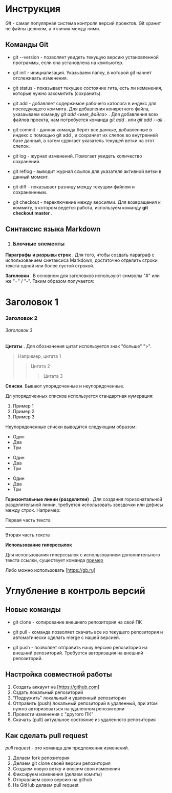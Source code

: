 # Инструкция #

*Git* - самая популярная система контроля версий проектов. Git хранит не файлы целиком, а отличия между ними. 

## Команды Git ##

* git --version - позволяет увидеть текущую версию установленной программы, если она установлена на компьютер. 

* git init - инициализация. Указываем папку, в которой git начнет отслеживать изменения. 

* git status -  показывает текущее состояние гита, есть ли изменения, которые нужно закомитить (сохранить). 

* git add -  добавляет содержимое рабочего католога в индекс для последующего коммита. Для добавления конкретного файла, указаываем команду *git add <имя_файла>* . Для добавления всех файлов проекта, нам потребуется команда *git add .* или *git add --all* .

* git commit - данная команда берет все данные, добавленные в индекс с помощью git add , и сохраняет их слепок во внутренней базе данный, а затем сдвигает указатель текущей ветки на этот слепок. 

* git log - журнал изменений. Помогает увидеть количество сохранений. 

* git reflog - выводит журнал ссылок для указателя активной ветки в данный момент. 

* git diff  - показывает разницу между текущим файлом и сохраненнным. 

* git checkout - переключение между версиями. Для возвращения к коммиту, в котором ведется работа, используем команду **git checkout master** . 

## **Синтаксис языка Markdown** ##

1. ### Блочные элементы

**Параграфы и разрывы строк** . Для того, чтобы создать параграф с использованием синтаксиса Markdown, достаточно отделить строки текста одной или более пустой строкой. 

**Заголовки** . В основном для заголовков используют символы "#" или же "=" / "-". Таким образом получается: 

# Заголовок 1

### Заголовок 2

###### Заголовок 3


**Цитаты** . Для обозначения цитат используется знак "больше" ">". 

>Например, цитата 1
>>Цитата 2
>>>Цитата 3

**Списки**. Бывают упорядоченные и неупорядоченные. 

Дл упорядоченных списков используется стандартная нумерация: 

1. Пример 1
2. Пример 2
3. Пример 3

Неупорядоченные списки выводятся следующим образом:
* Один
* Два
* Три

- Один
- Два
- Три

+ Один
+ Два
+ Три

**Горизонтальные линии (разделитеи)** . Для создания горизонатальной разделительной линии, требуется использовать звездочки или дефисы между строк. Например: 

Первая часть текста
***
Вторая часть текста

**Использование гиперссылок**

Для использования гиперссылок с использованием дополнительного текста ссылки, существует команда [пример](https://gb.ru)

Либо можно использовать [https://gb.ru]

# Углубление в контроль версий 

## Новые команды

* git clone - копирование внешнего репозитория на свой ПК

* git pull - команда позволяет скачать все из текущего репозитория и автоматически сделать merge c нашей версией. 

*  git push - позволяет отправить нашу версию репозитория на внешний репозиторий. Требуется авторизация на внешний репозиторий. 

## Настройка совместной работы

1. Создать аккаунт на [https://github.com]
2. Сздать локальный репозиторий
3. "Подружить" локальный и удаленный репозитории
4. Отправить (push) локальный репозиторий в удаленный, при этом нужно авторизоваться на удаленном репозитории
5. Провести изменения с "другого ПК"
6. Скачать (pull) актуальное состояние из удаленного репозитория

## Как сделать pull request

*pull request* - это команда для предложения изменений. 

1. Делаем fork репозитория
2. Делаем git clone своей версии репозитория
3. Создаем новую ветку и вносим свои изменения
4. Фиксируем изменения (делаем комиты)
5. Отправляем свою версию на github
6. На GitHub делаем pull request
